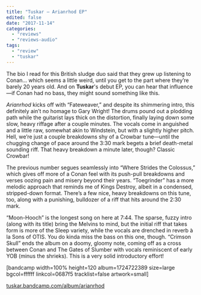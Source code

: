 ```yaml
---
title: "Tuskar – Arianrhod EP"
edited: false
date: "2017-11-14"
categories:
  - "reviews"
  - "reviews-audio"
tags:
  - "review"
  - "tuskar"
---
```


The bio I read for this British sludge duo said that they grew up listening to Conan… which seems a little weird, until you get to the part where they’re barely 20 years old. And on **Tuskar**'s debut EP, you can hear that influence—if Conan had no bass, they might sound something like this.

_Arianrhod_ kicks off with “Fateweaver,” and despite its shimmering intro, this definitely ain’t no homage to Gary Wright! The drums pound out a plodding path while the guitarist lays thick on the distortion, finally laying down some slow, heavy riffage after a couple minutes. The vocals come in anguished and a little raw, somewhat akin to Windstein, but with a slightly higher pitch. Hell, we’re just a couple breakdowns shy of a Crowbar tune—until the chugging change of pace around the 3:30 mark begets a brief death-metal sounding riff. That heavy breakdown a minute later, though? Classic Crowbar!

The previous number segues seamlessly into “Where Strides the Colossus,” which gives off more of a Conan feel with its push-pull breakdowns and verses oozing pain and misery beyond their years. “Toegrinder” has a more melodic approach that reminds me of Kings Destroy, albeit in a condensed, stripped-down format. There’s a few nice, heavy breakdowns on this tune, too, along with a punishing, bulldozer of a riff that hits around the 2:30 mark.

“Moon-Hooch” is the longest song on here at 7:44. The sparse, fuzzy intro (along with its title) bring the Melvins to mind, but the initial riff that takes form is more of the Sleep variety, while the vocals are drenched in reverb à la Sons of OTIS. You do kinda miss the bass on this one, though. “Crimson Skull” ends the album on a doomy, gloomy note, coming off as a cross between Conan and The Gates of Slumber with vocals reminiscent of early YOB (minus the shrieks). This is a very solid introductory effort!

\[bandcamp width=100% height=120 album=1724722389 size=large bgcol=ffffff linkcol=0687f5 tracklist=false artwork=small\]

[tuskar.bandcamp.com/album/arianrhod](https://tuskar.bandcamp.com/album/arianrhod)
